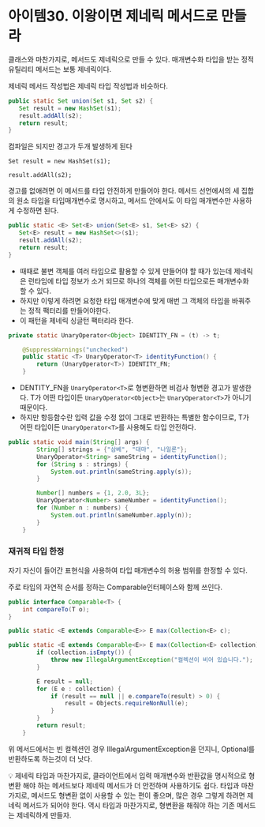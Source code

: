 # 아이템30. 이왕이면 제네릭 메서드로 만들라

클래스와 마찬가지로, 메서드도 제네릭으로 만들 수 있다. 매개변수화 타입을 받는 정적 유틸리티 메서드는 보통 제네릭이다.

제네릭 메서드 작성법은 제네릭 타입 작성법과 비슷하다.

```java
public static Set union(Set s1, Set s2) {
   Set result = new HashSet(s1);
   result.addAll(s2);
   return result;
}
```

컴파일은 되지만 경고가 두개 발생하게 된다

`Set result = new HashSet(s1);`

`result.addAll(s2);`

경고를 없애려면 이 메서드를 타입 안전하게 만들어야 한다. 메서드 선언에서의 세 집합의 원소 타입을 타입매개변수로 명시하고, 메서드 안에서도 이 타입 매개변수만 사용하게 수정하면 된다.

```java
public static <E> Set<E> union(Set<E> s1, Set<E> s2) {
   Set<E> result = new HashSet<>(s1);
   result.addAll(s2);
   return result;
}
```

- 때때로 불변 객체를 여러 타입으로 활용할 수 있게 만들어야 할 때가 있는데 제네릭은 런타임에 타입 정보가 소거 되므로 하나의 객체를 어떤 타입으로든 매개변수화 할 수 있다.
- 하지만 이렇게 하려면 요청한 타입 매개변수에 맞게 매번 그 객체의 타입을 바꿔주는 정적 팩터리를 만들어야한다.
- 이 패턴을 제네릭 싱글턴 팩터리라 한다.

```java
private static UnaryOperator<Object> IDENTITY_FN = (t) -> t;

    @SuppressWarnings("unchecked")
    public static <T> UnaryOperator<T> identityFunction() {
        return (UnaryOperator<T>) IDENTITY_FN;
    }
```

- DENTITY_FN을 `UnaryOperator<T>`로 형변환하면 비검사 형변환 경고가 발생한다. T가 어떤 타입이든 `UnaryOperator<Object>`는 `UnaryOperator<T>`가 아니기때문이다.
- 하지만 항등함수란 입력 값을 수정 없이 그대로 반환하는 특별한 함수이므로, T가 어떤 타입이든 `UnaryOperator<T>`를 사용해도 타입 안전하다.

```java
public static void main(String[] args) {
        String[] strings = {"삼베", "대마", "나일론"};
        UnaryOperator<String> sameString = identityFunction();
        for (String s : strings) {
            System.out.println(sameString.apply(s));
        }

        Number[] numbers = {1, 2.0, 3L};
        UnaryOperator<Number> sameNumber = identityFunction();
        for (Number n : numbers) {
            System.out.println(sameNumber.apply(n));
        }
    }
```

### 재귀적 타입 한정

자기 자신이 들어간 표현식을 사용하여 타입 매개변수의 허용 범위를 한정할 수 있다.

주로  타입의 자연적 순서를 정하는 Comparable인터페이스와 함께 쓰인다.

```java
public interface Comparable<T> {
    int compareTo(T o);
}
```

```java
public static <E extends Comparable<E>> E max(Collection<E> c);
```

```java
public static <E extends Comparable<E>> E max(Collection<E> collection) {
        if (collection.isEmpty()) {
            throw new IllegalArgumentException("컬렉션이 비어 있습니다.");
        }

        E result = null;
        for (E e : collection) {
            if (result == null || e.compareTo(result) > 0) {
                result = Objects.requireNonNull(e);
            }
        }
        return result;
    }
```

위 메서드에서는 빈 컬렉션인 경우 IllegalArgumentException을 던지니, Optional<E>를 반환하도록 하는것이 더 낫다.

<aside>
💡 제네릭 타입과 마찬가지로, 클라이언트에서 입력 매개변수와 반환값을 명시적으로 형변환 해야 하는 메서드보다 제네릭 메서드가 더 안전하며 사용하기도 쉽다.
타입과 마찬가지로, 메서드도 형변환 없이 사용할 수 있는 편이 좋으며, 많은 경우 그렇게 하려면 제네릭 메서드가 되어야 한다. 역시 타입과 마찬가지로, 형변환을 해줘야 하는 기존 메서드는 제네릭하게 만들자.

</aside>
